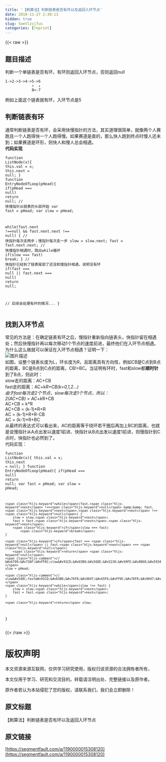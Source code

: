 ```yaml
---
title: '【刷算法】判断链表是否有环以及返回入环节点' 
date: 2018-11-27 2:30:13
hidden: true
slug: 5oetlzcj7us
categories: [reprint]
---
```


{{< raw >}}
<h2 id="articleHeader0">&#x9898;&#x76EE;&#x63CF;&#x8FF0;</h2><p>&#x5224;&#x65AD;&#x4E00;&#x4E2A;&#x5355;&#x94FE;&#x8868;&#x662F;&#x5426;&#x6709;&#x73AF;&#xFF0C;&#x6709;&#x73AF;&#x5219;&#x8FD4;&#x56DE;&#x5165;&#x73AF;&#x8282;&#x70B9;&#xFF0C;&#x5426;&#x5219;&#x8FD4;&#x56DE;null</p><div class="widget-codetool" style="display:none"><div class="widget-codetool--inner"><span class="selectCode code-tool" data-toggle="tooltip" data-placement="top" title="" data-original-title="&#x5168;&#x9009;"></span> <span type="button" class="copyCode code-tool" data-toggle="tooltip" data-placement="top" data-clipboard-text="1-&gt;2-&gt;3-&gt;4-&gt;5-&gt;6
            &#x2191;  &#x2193;
            8&lt;-7" title="" data-original-title="&#x590D;&#x5236;"></span> <span type="button" class="saveToNote code-tool" data-toggle="tooltip" data-placement="top" title="" data-original-title="&#x653E;&#x8FDB;&#x7B14;&#x8BB0;"></span></div></div><pre class="hljs lsl"><code><span class="hljs-number">1</span>-&gt;<span class="hljs-number">2</span>-&gt;<span class="hljs-number">3</span>-&gt;<span class="hljs-number">4</span>-&gt;<span class="hljs-number">5</span>-&gt;<span class="hljs-number">6</span>
            &#x2191;  &#x2193;
            <span class="hljs-number">8</span>&lt;<span class="hljs-number">-7</span></code></pre><p>&#x4F8B;&#x5982;&#x4E0A;&#x9762;&#x8FD9;&#x4E2A;&#x94FE;&#x8868;&#x5C31;&#x6709;&#x73AF;&#xFF0C;&#x5165;&#x73AF;&#x8282;&#x70B9;&#x662F;5</p><h2 id="articleHeader1">&#x5224;&#x65AD;&#x94FE;&#x8868;&#x6709;&#x73AF;</h2><p>&#x901A;&#x5E38;&#x5224;&#x65AD;&#x94FE;&#x8868;&#x662F;&#x5426;&#x6709;&#x73AF;&#xFF0C;&#x4F1A;&#x91C7;&#x7528;&#x5FEB;&#x6162;&#x6307;&#x9488;&#x7684;&#x65B9;&#x6CD5;&#xFF0C;&#x5176;&#x5B9E;&#x9053;&#x7406;&#x5F88;&#x7B80;&#x5355;&#xFF0C;&#x5C31;&#x50CF;&#x4E24;&#x4E2A;&#x4EBA;&#x8D5B;&#x8DD1;&#x4E14;&#x4E00;&#x4E2A;&#x4EBA;&#x8DD1;&#x5F97;&#x5FEB;&#x4E00;&#x4E2A;&#x4EBA;&#x8DD1;&#x5F97;&#x6162;&#x3002;&#x5982;&#x679C;&#x8D5B;&#x9053;&#x662F;&#x76F4;&#x7684;&#xFF0C;&#x90A3;&#x4E48;&#x5FEB;&#x4EBA;&#x8DD1;&#x5230;&#x7EC8;&#x70B9;&#x65F6;&#x6162;&#x4EBA;&#x8FD8;&#x672A;&#x5230;&#xFF1B;&#x5982;&#x679C;&#x8D5B;&#x9053;&#x662F;&#x73AF;&#x5F62;&#xFF0C;&#x5219;&#x5FEB;&#x4EBA;&#x548C;&#x6162;&#x4EBA;&#x603B;&#x4F1A;&#x76F8;&#x9047;&#x3002;<br><strong>&#x4EE3;&#x7801;&#x5B9E;&#x73B0;</strong></p><div class="widget-codetool" style="display:none"><div class="widget-codetool--inner"><span class="selectCode code-tool" data-toggle="tooltip" data-placement="top" title="" data-original-title="&#x5168;&#x9009;"></span> <span type="button" class="copyCode code-tool" data-toggle="tooltip" data-placement="top" data-clipboard-text="function ListNode(x){
    this.val = x;
    this.next = null;
}
function EntryNodeOfLoop(pHead){
if(pHead === null)
    return null;
// &#x5FEB;&#x6162;&#x6307;&#x9488;&#x4ECE;&#x94FE;&#x8868;&#x7684;&#x5934;&#x90E8;&#x5F00;&#x59CB;
var fast = pHead;
var slow = pHead;

while(fast.next !==null &amp;&amp; fast.next.next !== null) {
// &#x5FEB;&#x6307;&#x9488;&#x6BCF;&#x6B21;&#x8D70;&#x4E24;&#x6B65;&#xFF1B;&#x6162;&#x6307;&#x9488;&#x6BCF;&#x6B21;&#x8D70;&#x4E00;&#x6B65;
    slow = slow.next;
    fast = fast.next.next;
    // &#x5FEB;&#x6162;&#x6307;&#x9488;&#x76F8;&#x9047;&#x65F6;&#xFF0C;&#x8DF3;&#x51FA;while&#x5FAA;&#x73AF;
    if(slow === fast)
        break;
}
// &#x5FEB;&#x6307;&#x9488;&#x5DF2;&#x7ECF;&#x5230;&#x4E86;&#x94FE;&#x8868;&#x5C3E;&#x90E8;&#x4E86;&#x8FD8;&#x6CA1;&#x548C;&#x6162;&#x6307;&#x9488;&#x76F8;&#x9047;&#xFF0C;&#x8BF4;&#x660E;&#x6CA1;&#x6709;&#x73AF;
if(fast === null || fast.next === null)
    return null;
    
// &#x540E;&#x7EED;&#x4F1A;&#x5904;&#x7406;&#x6709;&#x73AF;&#x7684;&#x60C5;&#x51B5;...
}
" title="" data-original-title="&#x590D;&#x5236;"></span> <span type="button" class="saveToNote code-tool" data-toggle="tooltip" data-placement="top" title="" data-original-title="&#x653E;&#x8FDB;&#x7B14;&#x8BB0;"></span></div></div><pre class="hljs actionscript"><code><span class="hljs-function"><span class="hljs-keyword">function</span> <span class="hljs-title">ListNode</span><span class="hljs-params">(x)</span></span>{
    <span class="hljs-keyword">this</span>.val = x;
    <span class="hljs-keyword">this</span>.next = <span class="hljs-literal">null</span>;
}
<span class="hljs-function"><span class="hljs-keyword">function</span> <span class="hljs-title">EntryNodeOfLoop</span><span class="hljs-params">(pHead)</span></span>{
<span class="hljs-keyword">if</span>(pHead === <span class="hljs-literal">null</span>)
    <span class="hljs-keyword">return</span> <span class="hljs-literal">null</span>;
<span class="hljs-comment">// &#x5FEB;&#x6162;&#x6307;&#x9488;&#x4ECE;&#x94FE;&#x8868;&#x7684;&#x5934;&#x90E8;&#x5F00;&#x59CB;</span>
<span class="hljs-keyword">var</span> fast = pHead;
<span class="hljs-keyword">var</span> slow = pHead;

<span class="hljs-keyword">while</span>(fast.next !==<span class="hljs-literal">null</span> &amp;&amp; fast.next.next !== <span class="hljs-literal">null</span>) {
<span class="hljs-comment">// &#x5FEB;&#x6307;&#x9488;&#x6BCF;&#x6B21;&#x8D70;&#x4E24;&#x6B65;&#xFF1B;&#x6162;&#x6307;&#x9488;&#x6BCF;&#x6B21;&#x8D70;&#x4E00;&#x6B65;</span>
    slow = slow.next;
    fast = fast.next.next;
    <span class="hljs-comment">// &#x5FEB;&#x6162;&#x6307;&#x9488;&#x76F8;&#x9047;&#x65F6;&#xFF0C;&#x8DF3;&#x51FA;while&#x5FAA;&#x73AF;</span>
    <span class="hljs-keyword">if</span>(slow === fast)
        <span class="hljs-keyword">break</span>;
}
<span class="hljs-comment">// &#x5FEB;&#x6307;&#x9488;&#x5DF2;&#x7ECF;&#x5230;&#x4E86;&#x94FE;&#x8868;&#x5C3E;&#x90E8;&#x4E86;&#x8FD8;&#x6CA1;&#x548C;&#x6162;&#x6307;&#x9488;&#x76F8;&#x9047;&#xFF0C;&#x8BF4;&#x660E;&#x6CA1;&#x6709;&#x73AF;</span>
<span class="hljs-keyword">if</span>(fast === <span class="hljs-literal">null</span> || fast.next === <span class="hljs-literal">null</span>)
    <span class="hljs-keyword">return</span> <span class="hljs-literal">null</span>;
    
<span class="hljs-comment">// &#x540E;&#x7EED;&#x4F1A;&#x5904;&#x7406;&#x6709;&#x73AF;&#x7684;&#x60C5;&#x51B5;...</span>
}
</code></pre><h2 id="articleHeader2">&#x627E;&#x5230;&#x5165;&#x73AF;&#x8282;&#x70B9;</h2><p>&#x5E38;&#x89C1;&#x7684;&#x65B9;&#x6CD5;&#x662F;&#xFF1A;&#x5728;&#x786E;&#x5B9A;&#x94FE;&#x8868;&#x6709;&#x73AF;&#x4E4B;&#x540E;&#xFF0C;&#x6162;&#x6307;&#x9488;&#x91CD;&#x65B0;&#x6307;&#x5411;&#x94FE;&#x8868;&#x5934;&#xFF0C;&#x5FEB;&#x6307;&#x9488;&#x7559;&#x5728;&#x76F8;&#x9047;&#x5904;&#xFF1B;&#x7136;&#x540E;&#x5FEB;&#x6162;&#x6307;&#x9488;&#x518D;&#x4EE5;&#x6BCF;&#x6B21;&#x79FB;&#x52A8;1&#x4E2A;&#x8282;&#x70B9;&#x7684;&#x901F;&#x5EA6;&#x524D;&#x8FDB;&#xFF0C;&#x6700;&#x7EC8;&#x4ED6;&#x4EEC;&#x5728;&#x5165;&#x73AF;&#x8282;&#x70B9;&#x76F8;&#x9047;&#x3002;<br>&#x4E3A;&#x4EC0;&#x4E48;&#x8FD9;&#x4E48;&#x505A;&#x5C31;&#x53EF;&#x4EE5;&#x4FDD;&#x8BC1;&#x5728;&#x5165;&#x73AF;&#x8282;&#x70B9;&#x76F8;&#x9047;&#xFF1F;&#x8BC1;&#x660E;&#x4E00;&#x4E0B;&#xFF1A;<br><span class="img-wrap"><img data-src="/img/bVbcoui?w=562&amp;h=282" src="https://static.alili.tech/img/bVbcoui?w=562&amp;h=282" alt="&#x56FE;&#x7247;&#x63CF;&#x8FF0;" title="&#x56FE;&#x7247;&#x63CF;&#x8FF0;" style="cursor:pointer;display:inline"></span><br>&#x5982;&#x56FE;&#xFF0C;&#x8BBE;&#x6574;&#x4E2A;&#x94FE;&#x8868;&#x957F;&#x5EA6;&#x4E3A;L&#xFF0C;&#x73AF;&#x957F;&#x5EA6;&#x4E3A;R&#xFF0C;&#x4E14;&#x8DDD;&#x79BB;&#x5177;&#x6709;&#x65B9;&#x5411;&#x6027;&#xFF0C;&#x4F8B;&#x5982;CB&#x662F;C&#x70B9;&#x5230;B&#x70B9;&#x7684;&#x8DDD;&#x79BB;&#xFF0C;BC&#x662F;B&#x70B9;&#x5230;C&#x70B9;&#x7684;&#x8DDD;&#x79BB;&#xFF0C;CB!=BC&#x3002;&#x5F53;&#x8BC1;&#x660E;&#x6709;&#x73AF;&#x65F6;&#xFF0C;fast&#x548C;slow&#x90FD;<strong>&#x987A;&#x65F6;&#x9488;</strong>&#x5230;&#x4E86;B&#x70B9;&#xFF0C;&#x5219;&#x6B64;&#x65F6;&#xFF1A;<br>slow&#x8D70;&#x7684;&#x8DDD;&#x79BB;&#xFF1A;AC+CB<br>fast&#x8D70;&#x7684;&#x8DDD;&#x79BB;&#xFF1A;AC+k*R+CB(k=0,1,2...)<br>&#x7531;&#x4E8E;fast&#x6BCF;&#x6B21;&#x8D70;2&#x4E2A;&#x8282;&#x70B9;&#xFF0C;slow&#x6BCF;&#x6B21;&#x8D70;1&#x4E2A;&#x8282;&#x70B9;&#xFF0C;&#x6240;&#x4EE5;&#xFF1A;<br>2(AC+CB) = AC+k*R+CB<br>AC+CB = k*R<br>AC+CB = (k-1)*R+R<br>AC = (k-1)*R+R-CB<br>AC = (k-1)*R+BC<br>&#x4ECE;&#x6700;&#x7EC8;&#x7684;&#x8868;&#x8FBE;&#x5F0F;&#x53EF;&#x4EE5;&#x770B;&#x51FA;&#x6765;&#xFF0C;AC&#x7684;&#x8DDD;&#x79BB;&#x7B49;&#x4E8E;&#x7ED5;&#x73AF;&#x82E5;&#x5E72;&#x5708;&#x540E;&#x518D;&#x52A0;&#x4E0A;BC&#x7684;&#x8DDD;&#x79BB;&#xFF0C;&#x4E5F;&#x5C31;&#x662F;&#x8BF4;&#x6162;&#x6307;&#x9488;&#x4ECE;A&#x70B9;&#x51FA;&#x53D1;&#x4EE5;&#x901F;&#x5EA6;1&#x524D;&#x8FDB;&#x3001;&#x5FEB;&#x6307;&#x9488;&#x4ECE;B&#x70B9;&#x51FA;&#x53D1;&#x4EE5;&#x901F;&#x5EA6;1&#x524D;&#x8FDB;&#xFF0C;&#x5219;&#x6162;&#x6307;&#x9488;&#x5230;C&#x70B9;&#x65F6;&#xFF0C;&#x5FEB;&#x6307;&#x9488;&#x4E5F;&#x5FC5;&#x7136;&#x5230;&#x4E86;&#x3002;<br>&#x4EE3;&#x7801;&#x5B9E;&#x73B0;&#xFF1A;</p><div class="widget-codetool" style="display:none"><div class="widget-codetool--inner"><span class="selectCode code-tool" data-toggle="tooltip" data-placement="top" title="" data-original-title="&#x5168;&#x9009;"></span> <span type="button" class="copyCode code-tool" data-toggle="tooltip" data-placement="top" data-clipboard-text="function ListNode(x){
    this.val = x;
    this.next = null;
}
function EntryNodeOfLoop(pHead){
    if(pHead === null)
        return null;
    var fast = pHead;
    var slow = pHead;

    while(fast.next !==null &amp;&amp; fast.next.next !== null) {
        slow = slow.next;
        fast = fast.next.next;
        if(slow === fast)
            break;
    }

    if(fast === null || fast.next === null)
        return null;
    // &#x6709;&#x73AF;&#xFF0C;slow&#x91CD;&#x65B0;&#x56DE;&#x5230;&#x94FE;&#x8868;&#x5934;
    slow = pHead;
    
    // slow&#x548C;fast&#x91CD;&#x65B0;&#x76F8;&#x9047;&#x65F6;&#xFF0C;&#x76F8;&#x9047;&#x8282;&#x70B9;&#x5C31;&#x662F;&#x5165;&#x73AF;&#x8282;&#x70B9;
    while(slow !== fast) {
        slow = slow.next;
        fast = fast.next;
    }

    return slow;
}" title="" data-original-title="&#x590D;&#x5236;"></span> <span type="button" class="saveToNote code-tool" data-toggle="tooltip" data-placement="top" title="" data-original-title="&#x653E;&#x8FDB;&#x7B14;&#x8BB0;"></span></div></div><pre class="hljs gradle"><code>function ListNode(x){
    <span class="hljs-keyword">this</span>.val = x;
    <span class="hljs-keyword">this</span>.<span class="hljs-keyword">next</span> = <span class="hljs-keyword">null</span>;
}
function EntryNodeOfLoop(pHead){
    <span class="hljs-keyword">if</span>(pHead === <span class="hljs-keyword">null</span>)
        <span class="hljs-keyword">return</span> <span class="hljs-keyword">null</span>;
    var fast = pHead;
    var slow = pHead;

    <span class="hljs-keyword">while</span>(fast.<span class="hljs-keyword">next</span> !==<span class="hljs-keyword">null</span> &amp;&amp; fast.<span class="hljs-keyword">next</span>.<span class="hljs-keyword">next</span> !== <span class="hljs-keyword">null</span>) {
        slow = slow.<span class="hljs-keyword">next</span>;
        fast = fast.<span class="hljs-keyword">next</span>.<span class="hljs-keyword">next</span>;
        <span class="hljs-keyword">if</span>(slow === fast)
            <span class="hljs-keyword">break</span>;
    }

    <span class="hljs-keyword">if</span>(fast === <span class="hljs-keyword">null</span> || fast.<span class="hljs-keyword">next</span> === <span class="hljs-keyword">null</span>)
        <span class="hljs-keyword">return</span> <span class="hljs-keyword">null</span>;
    <span class="hljs-comment">// &#x6709;&#x73AF;&#xFF0C;slow&#x91CD;&#x65B0;&#x56DE;&#x5230;&#x94FE;&#x8868;&#x5934;</span>
    slow = pHead;
    
    <span class="hljs-comment">// slow&#x548C;fast&#x91CD;&#x65B0;&#x76F8;&#x9047;&#x65F6;&#xFF0C;&#x76F8;&#x9047;&#x8282;&#x70B9;&#x5C31;&#x662F;&#x5165;&#x73AF;&#x8282;&#x70B9;</span>
    <span class="hljs-keyword">while</span>(slow !== fast) {
        slow = slow.<span class="hljs-keyword">next</span>;
        fast = fast.<span class="hljs-keyword">next</span>;
    }

    <span class="hljs-keyword">return</span> slow;
}</code></pre>
{{< /raw >}}

# 版权声明
本文资源来源互联网，仅供学习研究使用，版权归该资源的合法拥有者所有，

本文仅用于学习、研究和交流目的。转载请注明出处、完整链接以及原作者。

原作者若认为本站侵犯了您的版权，请联系我们，我们会立即删除！

## 原文标题
【刷算法】判断链表是否有环以及返回入环节点

## 原文链接
[https://segmentfault.com/a/1190000015308120](https://segmentfault.com/a/1190000015308120)

